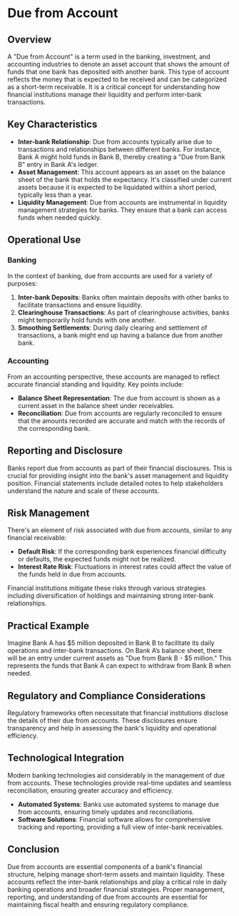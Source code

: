 # Due from Account

## Overview
A "Due from Account" is a term used in the banking, investment, and accounting industries to denote an asset account that shows the amount of funds that one bank has deposited with another bank. This type of account reflects the money that is expected to be received and can be categorized as a short-term receivable. It is a critical concept for understanding how financial institutions manage their liquidity and perform inter-bank transactions.

## Key Characteristics
- **Inter-bank Relationship**: Due from accounts typically arise due to transactions and relationships between different banks. For instance, Bank A might hold funds in Bank B, thereby creating a "Due from Bank B" entry in Bank A's ledger.
- **Asset Management**: This account appears as an asset on the balance sheet of the bank that holds the expectancy. It's classified under current assets because it is expected to be liquidated within a short period, typically less than a year.
- **Liquidity Management**: Due from accounts are instrumental in liquidity management strategies for banks. They ensure that a bank can access funds when needed quickly.
  
## Operational Use
### Banking
In the context of banking, due from accounts are used for a variety of purposes:
1. **Inter-bank Deposits**: Banks often maintain deposits with other banks to facilitate transactions and ensure liquidity.
2. **Clearinghouse Transactions**: As part of clearinghouse activities, banks might temporarily hold funds with one another.
3. **Smoothing Settlements**: During daily clearing and settlement of transactions, a bank might end up having a balance due from another bank.
  
### Accounting
From an accounting perspective, these accounts are managed to reflect accurate financial standing and liquidity. Key points include:
- **Balance Sheet Representation**: The due from account is shown as a current asset in the balance sheet under receivables.
- **Reconciliation**: Due from accounts are regularly reconciled to ensure that the amounts recorded are accurate and match with the records of the corresponding bank.

## Reporting and Disclosure
Banks report due from accounts as part of their financial disclosures. This is crucial for providing insight into the bank's asset management and liquidity position. Financial statements include detailed notes to help stakeholders understand the nature and scale of these accounts.

## Risk Management
There's an element of risk associated with due from accounts, similar to any financial receivable:
- **Default Risk**: If the corresponding bank experiences financial difficulty or defaults, the expected funds might not be realized.
- **Interest Rate Risk**: Fluctuations in interest rates could affect the value of the funds held in due from accounts.
  
Financial institutions mitigate these risks through various strategies including diversification of holdings and maintaining strong inter-bank relationships.

## Practical Example
Imagine Bank A has $5 million deposited in Bank B to facilitate its daily operations and inter-bank transactions. On Bank A’s balance sheet, there will be an entry under current assets as "Due from Bank B - $5 million." This represents the funds that Bank A can expect to withdraw from Bank B when needed.

## Regulatory and Compliance Considerations
Regulatory frameworks often necessitate that financial institutions disclose the details of their due from accounts. These disclosures ensure transparency and help in assessing the bank's liquidity and operational efficiency.

## Technological Integration
Modern banking technologies aid considerably in the management of due from accounts. These technologies provide real-time updates and seamless reconciliation, ensuring greater accuracy and efficiency.
- **Automated Systems**: Banks use automated systems to manage due from accounts, ensuring timely updates and reconciliations.
- **Software Solutions**: Financial software allows for comprehensive tracking and reporting, providing a full view of inter-bank receivables.

## Conclusion
Due from accounts are essential components of a bank's financial structure, helping manage short-term assets and maintain liquidity. These accounts reflect the inter-bank relationships and play a critical role in daily banking operations and broader financial strategies. Proper management, reporting, and understanding of due from accounts are essential for maintaining fiscal health and ensuring regulatory compliance.